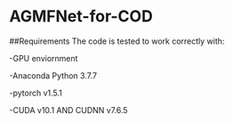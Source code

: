 # AGMFNet-for-COD


##Requirements
The code is tested to work correctly with:

-GPU enviornment

-Anaconda Python 3.7.7

-pytorch v1.5.1

-CUDA v10.1 AND CUDNN v7.6.5

